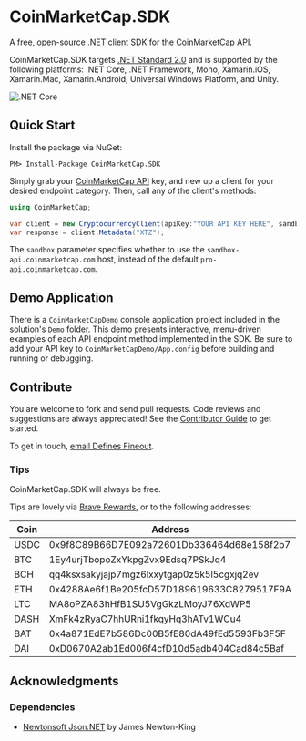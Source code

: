 # CoinMarketCap.SDK
A free, open-source .NET client SDK for the [CoinMarketCap API](https://coinmarketcap.com/api/).

CoinMarketCap.SDK targets [.NET Standard 2.0](https://docs.microsoft.com/en-us/dotnet/standard/net-standard) and is supported by the following platforms: .NET Core, .NET Framework, Mono, Xamarin.iOS, Xamarin.Mac, Xamarin.Android, Universal Windows Platform, and Unity.

![.NET Core](https://github.com/definesfineout/CoinMarketCap.SDK/workflows/.NET%20Core/badge.svg?branch=master) 

## Quick Start
Install the package via NuGet:

```
PM> Install-Package CoinMarketCap.SDK
```

Simply grab your [CoinMarketCap API](https://coinmarketcap.com/api/) key, and new up a client for your desired endpoint category. Then, call any of the client's methods:

```c#
using CoinMarketCap;

var client = new CryptocurrencyClient(apiKey:"YOUR API KEY HERE", sandbox:true);
var response = client.Metadata("XTZ");
```

The `sandbox` parameter specifies whether to use the `sandbox-api.coinmarketcap.com` host, instead of the default `pro-api.coinmarketcap.com`.

## Demo Application

There is a `CoinMarketCapDemo` console application project included in the solution's `Demo` folder. This demo presents interactive, menu-driven examples of each API endpoint method implemented in the SDK. Be sure to add your API key to `CoinMarketCapDemo/App.config` before building and running or debugging.

## Contribute

You are welcome to fork and send pull requests. Code reviews and suggestions are always appreciated! See the [Contributor Guide](https://github.com/definesfineout/CoinMarketCap.SDK/wiki/Contributor-Guide) to get started.

To get in touch, [email Defines Fineout](mailto:dustin.fineout@gmail.com).

### Tips
CoinMarketCap.SDK will always be free.

Tips are lovely via [Brave Rewards](https://brave.com/dus347), or to the following addresses:

| Coin | Address                                    |
| ---- | ------------------------------------------ |
| USDC | 0x9f8C89B66D7E092a72601Db336464d68e158f2b7 |
| BTC  | 1Ey4urjTbopoZxYkpgZvx9Edsq7PSkJq4          |
| BCH  | qq4ksxsakyjajp7mgz6lxxytgap0z5k5l5cgxjq2ev |
| ETH  | 0x4288Ae6f1Be205fcD57D189619633C8279517F9A |
| LTC  | MA8oPZA83hHfB1SU5VgGkzLMoyJ76XdWP5         |
| DASH | XmFk4zRyaC7hhURni1fkqyHq3hATv1WCu4         |
| BAT  | 0x4a871EdE7b586Dc00B5fE80dA49fEd5593Fb3F5F |
| DAI  | 0xD0670A2ab1Ed006f4cfD10d5adb404Cad84c5Baf |


## Acknowledgments

### Dependencies

* [Newtonsoft Json.NET](https://www.newtonsoft.com/json) by James Newton-King
